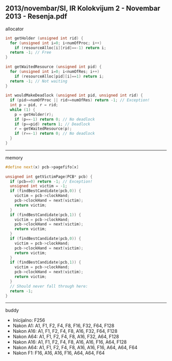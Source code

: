 2013/novembar/SI, IR Kolokvijum 2 - Novembar 2013 - Resenja.pdf
--------------------------------------------------------------------------------
allocator
```cpp
int getHolder (unsigned int rid) { 
  for (unsigned int i=0; i<numOfProc; i++) 
    if (resourceAlloc[i][rid]==-1) return i; 
  return -1; // Free 
} 
 
int getWaitedResource (unsigned int pid) { 
  for (unsigned int i=0; i<numOfRes; i++) 
    if (resourceAlloc[pid][i]==1) return i; 
  return -1; // Not waiting 
} 
 
int wouldMakeDeadlock (unsigned int pid, unsigned int rid) { 
  if (pid>=numOfProc || rid>=numOfRes) return -1; // Exception! 
  int p = pid, r = rid; 
  while (1) { 
    p = getHolder(r); 
    if (p==-1) return 0; // No deadlock 
    if (p==pid) return 1; // Deadlock 
    r = getWaitedResource(p); 
    if (r==-1) return 0; // No deadlock 
  } 
} 
```

--------------------------------------------------------------------------------
memory
```cpp
#define next(x) pcb->pagefifo[x] 
 
unsigned int getVictimPage(PCB* pcb) { 
  if (pcb==0) return -1; // Exception! 
  unsigned int victim = -1; 
  if (findBestCandidate(pcb,0)) { 
    victim = pcb->clockHand; 
    pcb->clockHand = next(victim); 
    return victim; 
  } 
  if (findBestCandidate(pcb,1)) { 
    victim = pcb->clockHand; 
    pcb->clockHand = next(victim); 
    return victim; 
  } 
  if (findBestCandidate(pcb,0)) { 
    victim = pcb->clockHand; 
    pcb->clockHand = next(victim); 
    return victim; 
  } 
  if (findBestCandidate(pcb,1)) { 
    victim = pcb->clockHand; 
    pcb->clockHand = next(victim); 
    return victim; 
  } 
  // Should never fall through here: 
  return -1; 
} 
```

--------------------------------------------------------------------------------
buddy

- Inicijalno: F256 
- Nakon A1: A1, F1, F2, F4, F8, F16, F32, F64, F128 
- Nakon A16: A1, F1, F2, F4, F8, A16, F32, F64, F128 
- Nakon A64: A1, F1, F2, F4, F8, A16, F32, A64, F128 
- Nakon A16: A1, F1, F2, F4, F8, A16, A16, F16, A64, F128 
- Nakon A64: A1, F1, F2, F4, F8, A16, A16, F16, A64, A64, F64 
- Nakon F1: F16, A16, A16, F16, A64, A64, F64 
